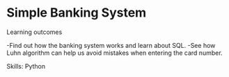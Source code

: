 # Simple Banking System
Learning outcomes

  -Find out how the banking system works and learn about SQL. 
  -See how Luhn algorithm can help us avoid mistakes when entering the card number.
  
Skills: Python
